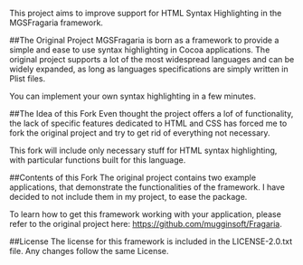 This project aims to improve support for HTML Syntax Highlighting in the MGSFragaria
framework.

##The Original Project
MGSFragaria is born as a framework to provide a simple and ease to use syntax highlighting
in Cocoa applications. The original project supports a lot of the most widespread
languages and can be widely expanded, as long as languages specifications are simply
written in Plist files.

You can implement your own syntax highlighting in a few minutes.

##The Idea of this Fork
Even thought the project offers a lof of functionality, the lack of specific features
dedicated to HTML and CSS has forced me to fork the original project and try to get rid
of everything not necessary.

This fork will include only necessary stuff for HTML syntax highlighting, with particular
functions built for this language.

##Contents of this Fork
The original project contains two example applications, that demonstrate the functionalities
of the framework. I have decided to not include them in my project, to ease the package.

To learn how to get this framework working with your application, please refer to the 
original project here: <https://github.com/mugginsoft/Fragaria>.

##License
The license for this framework is included in the LICENSE-2.0.txt file. Any changes
follow the same License.

 
